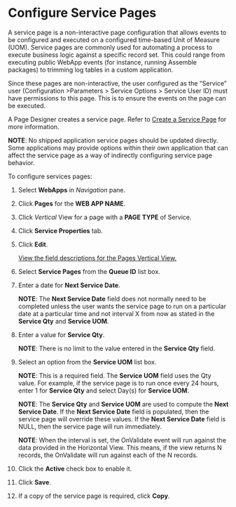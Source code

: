 # Configure Service Pages

A service page is a non-interactive page configuration that allows
events to be configured and executed on a configured time-based Unit of
Measure (UOM). Service pages are commonly used for automating a process
to execute business logic against a specific record set. This could
range from executing public WebApp events (for instance, running
Assemble packages) to trimming log tables in a custom application.

Since these pages are non-interactive, the user configured as the
“Service” user (Configuration \>Parameters \> Service Options \>
Service User ID) must have permissions to this page. This is to ensure
the events on the page can be executed.

A Page Designer creates a service page. Refer to [Create a Service
Page](../../WebApp_Dev/Create%20a%20Service%20Page.htm) for more
information.

**NOTE**: No shipped application service pages should be updated
directly. Some applications may provide options within their own
application that can affect the service page as a way of indirectly
configuring service page behavior.

To configure services pages:

1.  Select **WebApps** in *Navigation* pane.

2.  Click **Pages** for the **WEB APP NAME**.

3.  Click *Vertical* View for a page with a **PAGE TYPE** of Service.

4.  Click **Service Properties** tab.

5.  Click **Edit**.
    
    [View the field descriptions for the Pages Vertical
    View.](../Page_Desc/Pages_H.htm#Pages_V)

6.  Select **Service Pages** from the **Queue ID** list box.

7.  Enter a date for **Next Service Date**.
    
    **NOTE**: The **Next Service Date** field does not normally need to
    be completed unless the user wants the service page to run on a
    particular date at a particular time and not interval X from now as
    stated in the **Service Qty** and **Service UOM**.

8.  Enter a value for **Service Qty**.
    
    **NOTE**: There is no limit to the value entered in the **Service
    Qty** field.

9.  Select an option from the **Service UOM** list box.
    
    **NOTE**: This is a required field. The **Service UOM** field uses
    the Qty value. For example, if the service page is to run once every
    24 hours, enter 1 for **Service Qty** and select Day(s) for
    **Service UOM**.
    
    **NOTE**: The **Service Qty** and **Service UOM** are used to
    compute the **Next Service Date**. If the **Next Service Date**
    field is populated, then the service page will override these
    values. If the **Next Service Date** field is NULL, then the service
    page will run immediately.
    
    **NOTE**: When the interval is set, the OnValidate event will run
    against the data provided in the Horizontal View. This means, if the
    view returns N records, the OnValidate will run against each of the
    N records.

10. Click the **Active** check box to enable it.

11. Click **Save**.

12. If a copy of the service page is required, click **Copy**.
